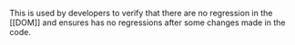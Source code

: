 This is used by developers to verify that there are no regression in the [[DOM]]  and ensures has no regressions after some changes made in the code.